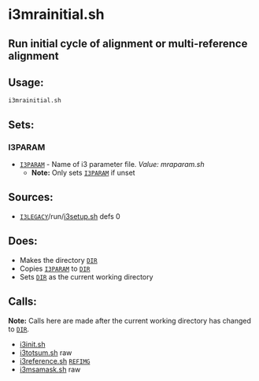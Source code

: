 # i3mrainitial.sh

## Run initial cycle of alignment or multi-reference alignment

## Usage:
`i3mrainitial.sh`

## Sets:
### I3PARAM
* [`I3PARAM`](./i3param.md) - Name of i3 parameter file.
  *Value: mraparam.sh*
    * **Note:** Only sets [`I3PARAM`](./i3param.md) if unset

## Sources:
* [`I3LEGACY`](./setup.md#i3legacy)/run/[i3setup.sh](./i3setup.md) defs 0

## Does:
* Makes the directory [`DIR`](./i3setup.md#dir)
* Copies [`I3PARAM`](./i3param.md) to [`DIR`](./i3setup.md#dir)
* Sets [`DIR`](./i3setup.md#dir) as the current working directory

## Calls:
**Note:** Calls here are made after the current working directory has changed to
[`DIR`](./i3setup.md#dir).
* [i3init.sh](./i3init.md)
* [i3totsum.sh](./i3totsum.md) raw
* [i3reference.sh](./i3reference.md) [`REFIMG`](./i3param.md#refimg)
* [i3msamask.sh](./i3msamask.md) raw 

